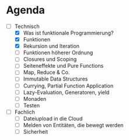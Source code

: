 # Agenda

- [ ] Technisch
  - [x] Was ist funktionale Programmierung?
  - [x] Funktionen
  - [x] Rekursion und Iteration
  - [ ] Funktionen höherer Ordnung
  - [ ] Closures und Scoping
  - [ ] Seiteneffekte und Pure Functions
  - [ ] Map, Reduce & Co.
  - [ ] Immutable Data Structures
  - [ ] Currying, Partial Function Application
  - [ ] Lazy-Evaluation, Generatoren, yield
  - [ ] Monaden
  - [ ] Testen

- [ ] Fachlich
  - [ ] Dateiupload in die Cloud
  - [ ] Melden von Entitäten, die bewegt werden
  - [ ] Sicherheit
